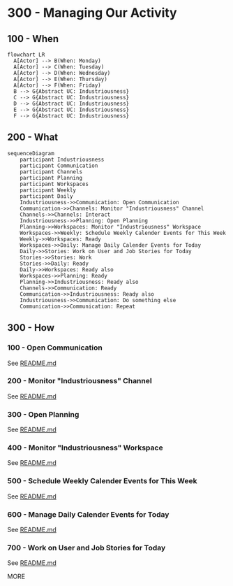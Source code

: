# 300 - Managing Our Activity

## 100 - When

```mermaid
flowchart LR
  A[Actor] --> B(When: Monday)
  A[Actor] --> C(When: Tuesday)
  A[Actor] --> D(When: Wednesday)
  A[Actor] --> E(When: Thursday)
  A[Actor] --> F(When: Friday)
  B --> G{Abstract UC: Industriousness}
  C --> G{Abstract UC: Industriousness}
  D --> G{Abstract UC: Industriousness}
  E --> G{Abstract UC: Industriousness}
  F --> G{Abstract UC: Industriousness}
```

## 200 - What

```mermaid
sequenceDiagram
    participant Industriousness
    participant Communication
    participant Channels
    participant Planning
    participant Workspaces
    participant Weekly
    participant Daily
    Industriousness->>Communication: Open Communication
    Communication->>Channels: Monitor "Industriousness" Channel
    Channels->>Channels: Interact
    Industriousness->>Planning: Open Planning
    Planning->>Workspaces: Monitor "Industriousness" Workspace
    Workspaces->>Weekly: Schedule Weekly Calender Events for This Week
    Weekly->>Workspaces: Ready
    Workspaces->>Daily: Manage Daily Calender Events for Today
    Daily->>Stories: Work on User and Job Stories for Today
    Stories->>Stories: Work
    Stories->>Daily: Ready
    Daily->>Workspaces: Ready also
    Workspaces->>Planning: Ready
    Planning->>Industriousness: Ready also
    Channels->>Communication: Ready
    Communication->>Industriousness: Ready also
    Industriousness->>Communication: Do something else
    Communication->>Communication: Repeat
```

## 300 - How

### 100 - Open Communication

See [README.md](./300/100/README.md)

### 200 - Monitor "Industriousness" Channel

See [README.md](./300/200/README.md)

### 300 - Open Planning

See [README.md](./300/300/README.md)

### 400 - Monitor "Industriousness" Workspace

See [README.md](./300/400/README.md)

### 500 - Schedule Weekly Calender Events for This Week

See [README.md](./300/500/README.md)

### 600 - Manage Daily Calender Events for Today

See [README.md](./300/600/README.md)

### 700 - Work on User and Job Stories for Today

See [README.md](./300/700/README.md)

MORE
